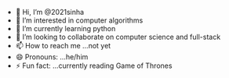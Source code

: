 - 👋 Hi, I’m @2021sinha
- 👀 I’m interested in computer algorithms
- 🌱 I’m currently learning python
- 💞️ I’m looking to collaborate on computer science and full-stack
- 📫 How to reach me ...not yet
- 😄 Pronouns: ...he/him
- ⚡ Fun fact: ...currently reading Game of Thrones

<!---
2021sinha/2021sinha is a ✨ special ✨ repository because its `README.md` (this file) appears on your GitHub profile.
You can click the Preview link to take a look at your changes.
--->
